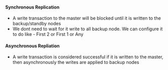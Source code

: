 #### Synchronous Replication
* A write transaction to the master will be blocked until it is written to the backup/standby nodes
* We dont need to wait for it write to all backup node. We can configure it to do like - First 2 or First 1 or Any

#### Asynchronous Repliation 
* A write transaction is considered successful if it is written to the master, then asynchronously the writes are applied to backup nodes